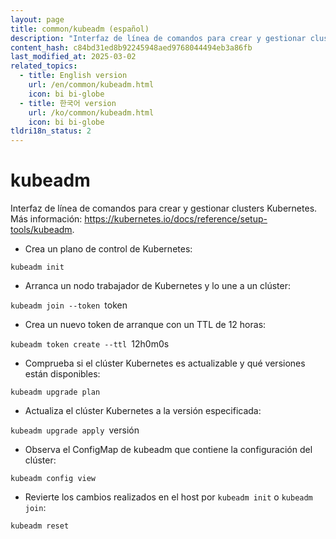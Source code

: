 ```yaml
---
layout: page
title: common/kubeadm (español)
description: "Interfaz de línea de comandos para crear y gestionar clusters Kubernetes."
content_hash: c84bd31ed8b92245948aed9768044494eb3a86fb
last_modified_at: 2025-03-02
related_topics:
  - title: English version
    url: /en/common/kubeadm.html
    icon: bi bi-globe
  - title: 한국어 version
    url: /ko/common/kubeadm.html
    icon: bi bi-globe
tldri18n_status: 2
---
```

# kubeadm

Interfaz de línea de comandos para crear y gestionar clusters Kubernetes.
Más información: <https://kubernetes.io/docs/reference/setup-tools/kubeadm>.

- Crea un plano de control de Kubernetes:

`kubeadm init`

- Arranca un nodo trabajador de Kubernetes y lo une a un clúster:

`kubeadm join --token `<span class="tldr-var badge badge-pill bg-dark-lm bg-white-dm text-white-lm text-dark-dm font-weight-bold">token</span>

- Crea un nuevo token de arranque con un TTL de 12 horas:

`kubeadm token create --ttl `<span class="tldr-var badge badge-pill bg-dark-lm bg-white-dm text-white-lm text-dark-dm font-weight-bold">12h0m0s</span>

- Comprueba si el clúster Kubernetes es actualizable y qué versiones están disponibles:

`kubeadm upgrade plan`

- Actualiza el clúster Kubernetes a la versión especificada:

`kubeadm upgrade apply `<span class="tldr-var badge badge-pill bg-dark-lm bg-white-dm text-white-lm text-dark-dm font-weight-bold">versión</span>

- Observa el ConfigMap de kubeadm que contiene la configuración del clúster:

`kubeadm config view`

- Revierte los cambios realizados en el host por `kubeadm init` o `kubeadm join`:

`kubeadm reset`

